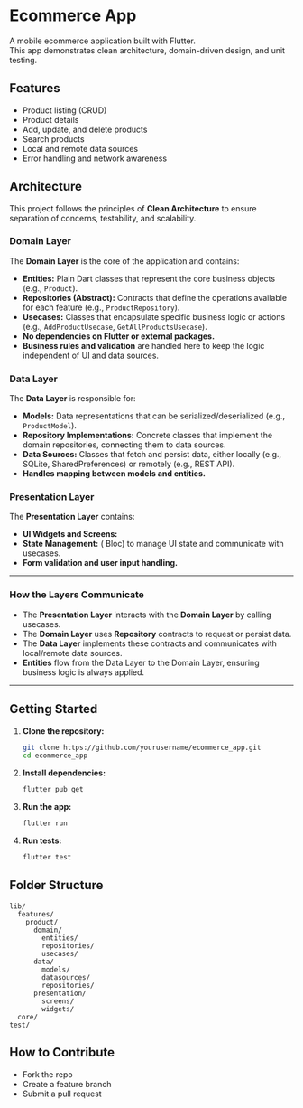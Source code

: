 # Ecommerce App

A mobile ecommerce application built with Flutter.  
This app demonstrates clean architecture, domain-driven design, and unit testing.

## Features

- Product listing (CRUD)
- Product details
- Add, update, and delete products
- Search products
- Local and remote data sources
- Error handling and network awareness

## Architecture

This project follows the principles of **Clean Architecture** to ensure separation of concerns, testability, and scalability.

### Domain Layer

The **Domain Layer** is the core of the application and contains:

- **Entities:** Plain Dart classes that represent the core business objects (e.g., `Product`).
- **Repositories (Abstract):** Contracts that define the operations available for each feature (e.g., `ProductRepository`).  
- **Usecases:** Classes that encapsulate specific business logic or actions (e.g., `AddProductUsecase`, `GetAllProductsUsecase`).  
- **No dependencies on Flutter or external packages.**  
- **Business rules and validation** are handled here to keep the logic independent of UI and data sources.

### Data Layer

The **Data Layer** is responsible for:

- **Models:** Data representations that can be serialized/deserialized (e.g., `ProductModel`).
- **Repository Implementations:** Concrete classes that implement the domain repositories, connecting them to data sources.
- **Data Sources:** Classes that fetch and persist data, either locally (e.g., SQLite, SharedPreferences) or remotely (e.g., REST API).
- **Handles mapping between models and entities.**

### Presentation Layer

The **Presentation Layer** contains:

- **UI Widgets and Screens:**
- **State Management:** ( Bloc) to manage UI state and communicate with usecases.
- **Form validation and user input handling.**

---

### How the Layers Communicate

- The **Presentation Layer** interacts with the **Domain Layer** by calling usecases.
- The **Domain Layer** uses **Repository** contracts to request or persist data.
- The **Data Layer** implements these contracts and communicates with local/remote data sources.
- **Entities** flow from the Data Layer to the Domain Layer, ensuring business logic is always applied.

---

## Getting Started

1. **Clone the repository:**
   ```bash
   git clone https://github.com/yourusername/ecommerce_app.git
   cd ecommerce_app
   ```

2. **Install dependencies:**
   ```bash
   flutter pub get
   ```

3. **Run the app:**
   ```bash
   flutter run
   ```

4. **Run tests:**
   ```bash
   flutter test
   ```

## Folder Structure

```
lib/
  features/
    product/
      domain/
        entities/
        repositories/
        usecases/
      data/
        models/
        datasources/
        repositories/
      presentation/
        screens/
        widgets/
  core/
test/
```

## How to Contribute

- Fork the repo
- Create a feature branch
- Submit a pull request
